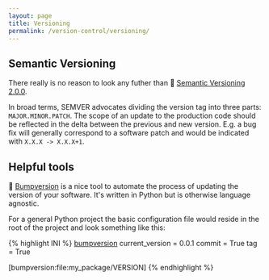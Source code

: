 ```yaml
---
layout: page
title: Versioning
permalink: /version-control/versioning/
---
```


## Semantic Versioning
There really is no reason to look any futher than :gem: [Semantic Versioning 2.0.0][semver].

In broad terms, SEMVER advocates dividing the version tag into three parts: ``MAJOR.MINOR.PATCH``. The scope of an update to the production code should be reflected in the delta between the previous and new version. E.g. a bug fix will generally correspond to a software patch and would be indicated with ``X.X.X -> X.X.X+1``.

## Helpful tools

:gift_heart: [Bumpversion][bumpversion] is a nice tool to automate the process of updating the version of your software. It's written in Python but is otherwise language agnostic.

For a general Python project the basic configuration file would reside in the root of the project and look something like this:

{% highlight INI %}
[bumpversion]
current_version = 0.0.1
commit = True
tag = True

[bumpversion:file:my_package/VERSION]
{% endhighlight %}

[bumpversion]: https://github.com/peritus/bumpversion
[semver]: http://semver.org/
